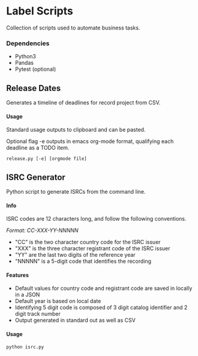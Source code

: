 # Label Scripts
Collection of scripts used to automate business tasks.

### Dependencies

- Python3
- Pandas
- Pytest (optional)

## Release Dates

Generates a timeline of deadlines for record project from CSV.

#### Usage

Standard usage outputs to clipboard and can be pasted.  

Optional flag -e outputs in emacs org-mode format, qualifying each deadline as a TODO item.  

`release.py [-e] [orgmode file]`

## ISRC Generator

Python script to generate ISRCs from the command line.

#### Info
ISRC codes are 12 characters long, and follow the following conventions.

*Format: CC-XXX-YY-NNNNN*

- "CC" is the two character country code for the ISRC issuer
- "XXX" is the three character registrant code of the ISRC issuer
- "YY" are the last two digits of the reference year
- "NNNNN" is a 5-digit code that identifies the recording

#### Features
- Default values for country code and registrant code are saved in locally in a JSON
- Default year is based on local date
- Identifying 5 digit code is composed of 3 digit catalog identifier and 2 digit track number
- Output generated in standard out as well as CSV


#### Usage

`python isrc.py`



